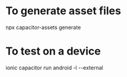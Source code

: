 # To generate asset files

npx capacitor-assets generate

# To test on a device

ionic capacitor run android -l --external
